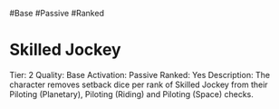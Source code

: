 #Base 
#Passive 
#Ranked 

# Skilled Jockey
Tier: 2
Quality: Base
Activation: Passive
Ranked: Yes
Description: The character removes setback dice per rank of Skilled Jockey from their Piloting (Planetary), Piloting (Riding) and Piloting (Space) checks.